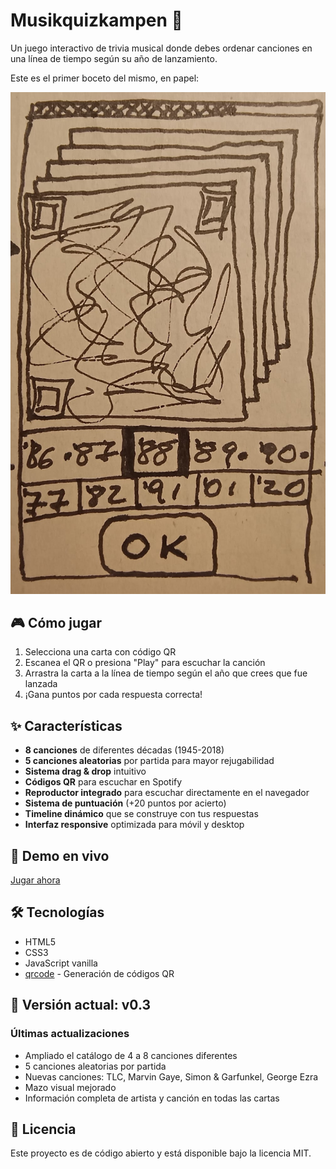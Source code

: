 # Musikquizkampen 🎵

Un juego interactivo de trivia musical donde debes ordenar canciones en una línea de tiempo según su año de lanzamiento.

Este es el primer boceto del mismo, en papel:

![Boceto del juego](images/boceto.jpeg)

## 🎮 Cómo jugar

1. Selecciona una carta con código QR
2. Escanea el QR o presiona "Play" para escuchar la canción
3. Arrastra la carta a la línea de tiempo según el año que crees que fue lanzada
4. ¡Gana puntos por cada respuesta correcta!

## ✨ Características

- **8 canciones** de diferentes décadas (1945-2018)
- **5 canciones aleatorias** por partida para mayor rejugabilidad
- **Sistema drag & drop** intuitivo
- **Códigos QR** para escuchar en Spotify
- **Reproductor integrado** para escuchar directamente en el navegador
- **Sistema de puntuación** (+20 puntos por acierto)
- **Timeline dinámico** que se construye con tus respuestas
- **Interfaz responsive** optimizada para móvil y desktop

## 🚀 Demo en vivo

[Jugar ahora](https://tu-usuario.github.io/juego)

## 🛠️ Tecnologías

- HTML5
- CSS3
- JavaScript vanilla
- [qrcode](https://www.npmjs.com/package/qrcode) - Generación de códigos QR


## 📝 Versión actual: v0.3

### Últimas actualizaciones

- Ampliado el catálogo de 4 a 8 canciones diferentes
- 5 canciones aleatorias por partida
- Nuevas canciones: TLC, Marvin Gaye, Simon & Garfunkel, George Ezra
- Mazo visual mejorado
- Información completa de artista y canción en todas las cartas

## 📄 Licencia

Este proyecto es de código abierto y está disponible bajo la licencia MIT.
